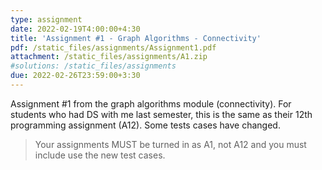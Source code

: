 ```yaml
---
type: assignment
date: 2022-02-19T4:00:00+4:30
title: 'Assignment #1 - Graph Algorithms - Connectivity'
pdf: /static_files/assignments/Assignment1.pdf
attachment: /static_files/assignments/A1.zip
#solutions: /static_files/assignments
due: 2022-02-26T23:59:00+3:30
---
```

Assignment #1 from the graph algorithms module (connectivity). For students who had DS with me last semester, this is the same as their 12th programming assignment (A12). Some tests cases have changed. 
> Your assignments MUST be turned in as A1, not A12 and you must include use the new test cases.
